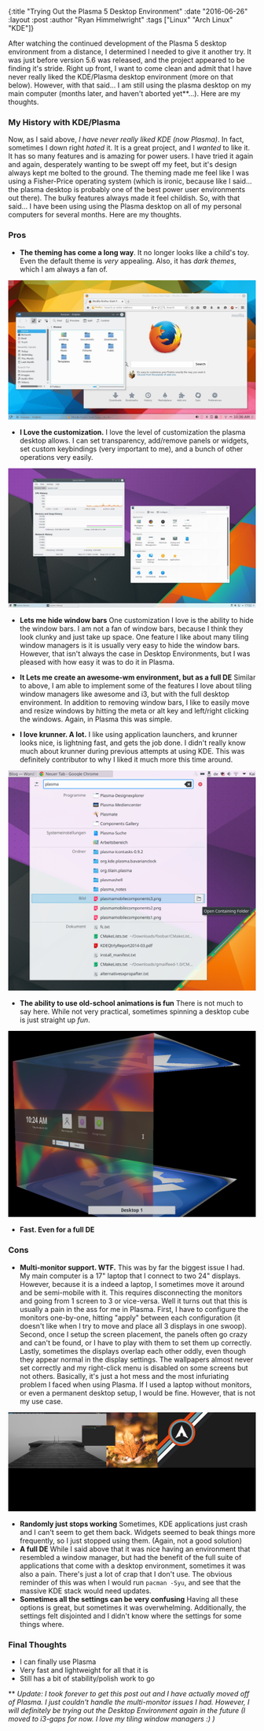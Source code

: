 {:title "Trying Out the Plasma 5 Desktop Environment"
 :date "2016-06-26"
 :layout :post
 :author "Ryan Himmelwright"
 :tags ["Linux" "Arch Linux" "KDE"]}

After watching the continued development of the Plasma 5 desktop
environment from a distance, I determined I needed to give it another
try. It was just before version 5.6 was released, and the project
appeared to be finding it's stride. Right up front, I want to come
clean and admit that I have never really liked the KDE/Plasma desktop
environment (more on that below). However, with that said... I am still
using the plasma desktop on my main computer (months later, and
haven't aborted yet**...). Here are my thoughts.

<!-- more -->

### My History with KDE/Plasma 

Now, as I said above, _I have never really liked KDE (now Plasma)_. In
fact, sometimes I down right _hated_ it. It is a great project, and I
_wanted_ to like it. It has so many features and is amazing
for power users. I have tried it again and again, desperately wanting
to be swept off my feet, but it's design always kept me bolted to the
ground. The theming made me feel like I was using a Fisher-Price
operating system (which is ironic, because like I said... the plasma
desktop is probably one of the best power user environments out
there). The bulky features always made it feel childish. So, with that
said... I have been using using the Plasma desktop on all of my
personal computers for several months. Here are my thoughts.

### Pros
* **The theming has come a long way**. It no longer looks like a
  child's toy. Even the default theme is _very_ appealing. Also, it
  has *dark themes*, which I am always a fan of.

![Default KDE Plasma 5.6 Desktop](../../img/posts/plasma-desktop/default-plasma.jpg)

* **I Love the customization.** I love the level of customization
  the plasma desktop allows. I can set transparency, add/remove
  panels or widgets, set custom keybindings (very important to me),
  and a bunch of other operations very easily.

![Plasma Settings](../../img/posts/plasma-desktop/settings.jpg)

* **Lets me hide window bars** One customization I love is the ability
  to hide the window bars. I am not a fan of window bars, because I
  think they look clunky and just take up space. One feature I like
  about many tiling window managers is it is usually very easy to hide
  the window bars. However, that isn't always the case in Desktop
  Environments, but I was pleased with how easy it was to do it in
  Plasma.

* **It Lets me create an awesome-wm environment, but as a full DE**
  Similar to above, I am able to implement some of the features I love
  about tiling window managers like awesome and i3, but with the full
  desktop environment. In addition to removing window bars, I like to
  easily move and resize windows by hitting the meta or alt key and
  left/right clicking the windows. Again, in Plasma this was simple.

* **I love krunner. A lot.** I like using application launchers, and
  krunner looks nice, is lightning fast, and gets the job done. I
  didn't really know much about krunner during previous attempts at
  using KDE. This was definitely contributor to why I liked it much
  more this time around.
  
![Plasma Settings](../../img/posts/plasma-desktop/krunner.png)
  
* **The ability to use old-school animations is fun** There is not much to say
  here. While not very practical, sometimes spinning a desktop cube is
  just straight up _fun_.
  
![Desktop Cube](../../img/posts/plasma-desktop/cube.png)
  
* **Fast. Even for a full DE**

### Cons
* **Multi-monitor support. WTF.** This was by far the biggest issue I
  had. My main computer is a 17" laptop that I connect to two 24"
  displays. However, because it is a indeed a laptop, I sometimes move
  it around and be semi-mobile with it. This requires disconnecting the
  monitors and going from 1 screen to 3 or vice-versa. Well it turns
  out that this is usually a pain in the ass for me in Plasma. First,
  I have to configure the monitors one-by-one, hitting "apply" between
  each configuration (it doesn't like when I try to move and place all
  3 displays in one swoop). Second, once I setup the screen placement,
  the panels often go crazy and can't be found, or I have to play
  with them to set them up correctly. Lastly, sometimes the displays
  overlap each other oddly, even though they appear normal in the
  display settings. The wallpapers almost never set correctly and my
  right-click menu is disabled on some screens but not
  others. Basically, it's just a hot mess and the most infuriating
  problem I faced when using Plasma. If I used a laptop without
  monitors, or even a permanent desktop setup, I would be
  fine. However, that is not my use case.
  
![Plasma Settings](../../img/posts/plasma-desktop/wtf-multi-monitor.png)
  
* **Randomly just stops working** Sometimes, KDE applications just
  crash and I can't seem to get them back. Widgets seemed to beak
  things more frequently, so I just stopped using them. (Again, not a
  good solution)
* **A full DE** While I said above that it was nice having an
  environment that resembled a window manager, but had the benefit of
  the full suite of applications that come with a desktop environment,
  sometimes it was also a pain. There's just a lot of crap that I
  don't use. The obvious reminder of this was when I would run
  `pacman -Syu`, and see that the massive KDE stack would need
  updates.
* **Sometimes all the settings can be very confusing** Having all
  these options is great, but sometimes it was
  overwhelming. Additionally, the settings felt disjointed and I
  didn't know where the settings for some things where.

### Final Thoughts
* I can finally use Plasma
* Very fast and lightweight for all that it is
* Still has a bit of stability/polish work to go



** <i>Update: I took forever to get this post out and I have actually
moved off of Plasma. I just couldn't handle the multi-monitor issues I
had. However, I will definitely be trying out the Desktop Environment
again in the future (I moved to i3-gaps for now. I love my tiling
window managers :) )</i>
